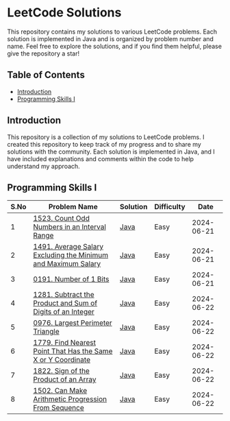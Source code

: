 # LeetCode Solutions

This repository contains my solutions to various LeetCode problems. Each solution is implemented in Java and is organized by problem number and name. Feel free to explore the solutions, and if you find them helpful, please give the repository a star!

## Table of Contents

- [Introduction](https://github.com/Rajendran2201/Leetcode-Solutions/tree/main)
- [Programming Skills I](https://github.com/Rajendran2201/Leetcode-Solutions/tree/main/Programming%20Skills%20I)


## Introduction

This repository is a collection of my solutions to LeetCode problems. I created this repository to keep track of my progress and to share my solutions with the community. Each solution is implemented in Java, and I have included explanations and comments within the code to help understand my approach.

## Programming Skills I

| S.No  | Problem Name                                                                                       | Solution                          | Difficulty | Date       |
|----|-----------------------------------------------------------------------------------------------------|-----------------------------------|------------|------------|
| 1  | [1523. Count Odd Numbers in an Interval Range](https://leetcode.com/problems/count-odd-numbers-in-an-interval-range/description/)                                                   | [Java](https://github.com/Rajendran2201/Leetcode-Solutions/tree/main/Programming%20Skills%20I/01%20-%20(1523.%20Count%20Odd%20Numbers%20in%20an%20Interval%20Range))     | Easy       | 2024-06-21 |
| 2  | [1491. Average Salary Excluding the Minimum and Maximum Salary](https://leetcode.com/problems/average-salary-excluding-the-minimum-and-maximum-salary/description/)                                   | [Java](https://github.com/Rajendran2201/Leetcode-Solutions/tree/main/Programming%20Skills%20I/02%20-%20(1491.%20Average%20Salary%20Excluding%20the%20Minimum%20and%20Maximum%20Salary)) | Easy     | 2024-06-21 |
| 3  | [0191. Number of 1 Bits](https://leetcode.com/problems/number-of-1-bits/description/)                                   | [Java](https://github.com/Rajendran2201/Leetcode-Solutions/tree/main/Programming%20Skills%20I/03%20-%20(0191.%20Number%20of%201%20Bits)) | Easy     | 2024-06-21 |
| 4 | [1281. Subtract the Product and Sum of Digits of an Integer](https://leetcode.com/problems/subtract-the-product-and-sum-of-digits-of-an-integer/description/)   | [Java](https://github.com/Rajendran2201/Leetcode-Solutions/tree/main/Programming%20Skills%20I/04%20-%20(1281.%20Subtract%20the%20Product%20and%20Sum%20of%20Digits%20of%20an%20Integer)) | Easy | 2024-06-22 |
| 5 | [0976. Largest Perimeter Triangle](https://leetcode.com/problems/largest-perimeter-triangle/) | [Java](https://github.com/Rajendran2201/Leetcode-Solutions/tree/main/Programming%20Skills%20I/05%20-%20(0976.%20Largest%20Perimeter%20Triangle)) | Easy | 2024-06-22 |
| 6 | [1779. Find Nearest Point That Has the Same X or Y Coordinate](https://leetcode.com/problems/find-nearest-point-that-has-the-same-x-or-y-coordinate/description/) | [Java](https://github.com/Rajendran2201/Leetcode-Solutions/tree/main/Programming%20Skills%20I/06%20-%20(1779.%20Find%20Nearest%20Point%20That%20Has%20the%20Same%20X%20or%20Y%20Coordinate)) | Easy | 2024-06-22 |
| 7 | [1822. Sign of the Product of an Array](https://leetcode.com/problems/sign-of-the-product-of-an-array/description/) | [Java](https://github.com/Rajendran2201/Leetcode-Solutions/tree/main/Programming%20Skills%20I/07%20-%20(1822.%20Sign%20of%20the%20Product%20of%20an%20Array)) | Easy | 2024-06-22 |
| 8 | [1502. Can Make Arithmetic Progression From Sequence](https://leetcode.com/problems/can-make-arithmetic-progression-from-sequence/description/) |[Java](https://github.com/Rajendran2201/Leetcode-Solutions/tree/main/Programming%20Skills%20I/08%20-%20(1502.%20Can%20Make%20Arithmetic%20Progression%20From%20Sequence)) | Easy | 2024-06-22 |
